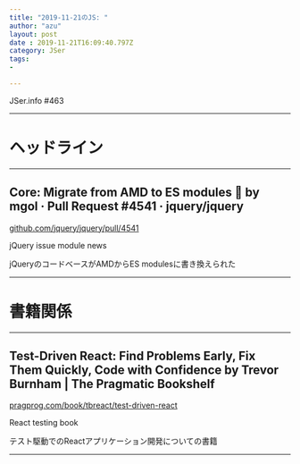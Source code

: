 ```yaml
---
title: "2019-11-21のJS: "
author: "azu"
layout: post
date : 2019-11-21T16:09:40.797Z
category: JSer
tags:
-

---
```


JSer.info #463

----

<h1 class="site-genre">ヘッドライン</h1>

----

## Core: Migrate from AMD to ES modules 🎉 by mgol · Pull Request #4541 · jquery/jquery
[github.com/jquery/jquery/pull/4541](https://github.com/jquery/jquery/pull/4541 "Core: Migrate from AMD to ES modules 🎉 by mgol · Pull Request #4541 · jquery/jquery")
<p class="jser-tags jser-tag-icon"><span class="jser-tag">jQuery</span> <span class="jser-tag">issue</span> <span class="jser-tag">module</span> <span class="jser-tag">news</span></p>

jQueryのコードベースがAMDからES modulesに書き換えられた


----
<h1 class="site-genre">書籍関係</h1>

----

## Test-Driven React: Find Problems Early, Fix Them Quickly, Code with Confidence by Trevor Burnham | The Pragmatic Bookshelf
[pragprog.com/book/tbreact/test-driven-react](https://pragprog.com/book/tbreact/test-driven-react "Test-Driven React: Find Problems Early, Fix Them Quickly, Code with Confidence by Trevor Burnham | The Pragmatic Bookshelf")
<p class="jser-tags jser-tag-icon"><span class="jser-tag">React</span> <span class="jser-tag">testing</span> <span class="jser-tag">book</span></p>

テスト駆動でのReactアプリケーション開発についての書籍


----
